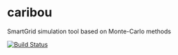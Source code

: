 # caribou
SmartGrid simulation tool based on Monte-Carlo methods

[![Build Status](https://travis-ci.org/mathildebadoual/caribou.svg?branch=master)](https://travis-ci.org/mathildebadoual/caribou)

